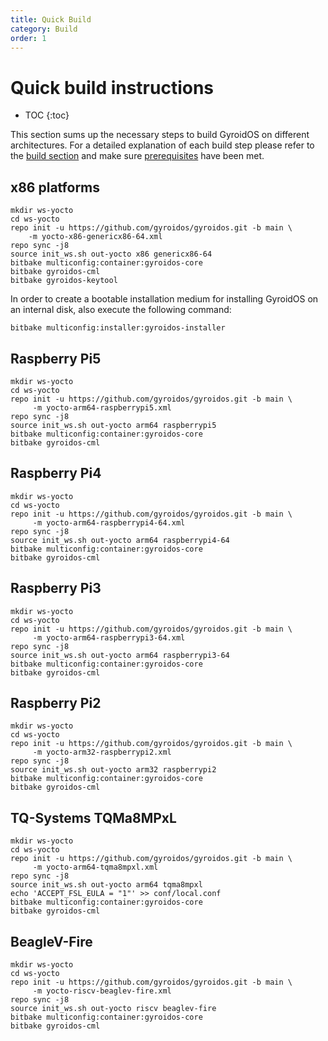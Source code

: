 ```yaml
---
title: Quick Build
category: Build
order: 1
---
```


# Quick build instructions
* TOC
{:toc}

This section sums up the necessary steps to build GyroidOS on different architectures.
For a detailed explanation of each build step please refer to the [build section](/build/build)
and make sure [prerequisites](/build/build#prerequisites) have been met.


## x86 platforms
```
mkdir ws-yocto
cd ws-yocto
repo init -u https://github.com/gyroidos/gyroidos.git -b main \
    -m yocto-x86-genericx86-64.xml
repo sync -j8
source init_ws.sh out-yocto x86 genericx86-64
bitbake multiconfig:container:gyroidos-core
bitbake gyroidos-cml
bitbake gyroidos-keytool
```

In order to create a bootable installation medium for installing GyroidOS on an internal disk,
also execute the following command:
```
bitbake multiconfig:installer:gyroidos-installer
```

## Raspberry Pi5

```
mkdir ws-yocto
cd ws-yocto
repo init -u https://github.com/gyroidos/gyroidos.git -b main \
     -m yocto-arm64-raspberrypi5.xml
repo sync -j8
source init_ws.sh out-yocto arm64 raspberrypi5
bitbake multiconfig:container:gyroidos-core
bitbake gyroidos-cml
```

## Raspberry Pi4

```
mkdir ws-yocto
cd ws-yocto
repo init -u https://github.com/gyroidos/gyroidos.git -b main \
     -m yocto-arm64-raspberrypi4-64.xml
repo sync -j8
source init_ws.sh out-yocto arm64 raspberrypi4-64
bitbake multiconfig:container:gyroidos-core
bitbake gyroidos-cml
```

## Raspberry Pi3

```
mkdir ws-yocto
cd ws-yocto
repo init -u https://github.com/gyroidos/gyroidos.git -b main \
     -m yocto-arm64-raspberrypi3-64.xml
repo sync -j8
source init_ws.sh out-yocto arm64 raspberrypi3-64
bitbake multiconfig:container:gyroidos-core
bitbake gyroidos-cml
```

## Raspberry Pi2

```
mkdir ws-yocto
cd ws-yocto
repo init -u https://github.com/gyroidos/gyroidos.git -b main \
     -m yocto-arm32-raspberrypi2.xml
repo sync -j8
source init_ws.sh out-yocto arm32 raspberrypi2
bitbake multiconfig:container:gyroidos-core
bitbake gyroidos-cml
```

## TQ-Systems TQMa8MPxL

```
mkdir ws-yocto
cd ws-yocto
repo init -u https://github.com/gyroidos/gyroidos.git -b main \
     -m yocto-arm64-tqma8mpxl.xml
repo sync -j8
source init_ws.sh out-yocto arm64 tqma8mpxl
echo 'ACCEPT_FSL_EULA = "1"' >> conf/local.conf
bitbake multiconfig:container:gyroidos-core
bitbake gyroidos-cml
```

## BeagleV-Fire

```
mkdir ws-yocto
cd ws-yocto
repo init -u https://github.com/gyroidos/gyroidos.git -b main \
     -m yocto-riscv-beaglev-fire.xml
repo sync -j8
source init_ws.sh out-yocto riscv beaglev-fire
bitbake multiconfig:container:gyroidos-core
bitbake gyroidos-cml
```
